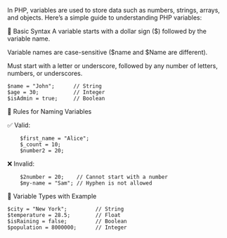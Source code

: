 In PHP, variables are used to store data such as numbers, strings, arrays, and objects. Here’s a simple guide to understanding PHP variables:

🔹 Basic Syntax
   A variable starts with a dollar sign ($) followed by the variable name.

   Variable names are case-sensitive ($name and $Name are different).

   Must start with a letter or underscore, followed by any number of letters, numbers, or underscores.


    $name = "John";      // String
    $age = 30;           // Integer
    $isAdmin = true;     // Boolean

🔹 Rules for Naming Variables
   
   ✅ Valid:
        
        $first_name = "Alice";
        $_count = 10;
        $number2 = 20;

   ❌ Invalid:

        $2number = 20;    // Cannot start with a number
        $my-name = "Sam"; // Hyphen is not allowed
🔹 Variable Types with Example

    $city = "New York";         // String
    $temperature = 28.5;        // Float
    $isRaining = false;         // Boolean
    $population = 8000000;      // Integer
